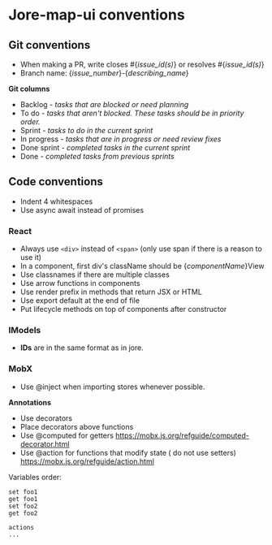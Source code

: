 # Jore-map-ui conventions

## Git conventions

-   When making a PR, write closes #{_issue_id(s)_} or resolves #{_issue_id(s)_}
-   Branch name: {_issue_number_}-{_describing_name_}

**Git columns**

-   Backlog _- tasks that are blocked or need planning_
-   To do _- tasks that aren't blocked. These tasks should be in priority order._
-   Sprint _- tasks to do in the current sprint_
-   In progress _- tasks that are in progress or need review fixes_
-   Done sprint _- completed tasks in the current sprint_
-   Done _- completed tasks from previous sprints_

## Code conventions

-   Indent 4 whitespaces
-   Use async await instead of promises

### React

-   Always use `<div>` instead of `<span>` (only use span if there is a reason to use it)
-   In a component, first div's className should be {_componentName_}View
-   Use classnames if there are multiple classes
-   Use arrow functions in components
-   Use render prefix in methods that return JSX or HTML
-   Use export default at the end of file
-   Put lifecycle methods on top of components after constructor

### IModels

-   **IDs** are in the same format as in jore.

### MobX

-   Use @inject when importing stores whenever possible.

**Annotations**

-   Use decorators
-   Place decorators above functions
-   Use @computed for getters https://mobx.js.org/refguide/computed-decorator.html
-   Use @action for functions that modify state ( do not use setters) https://mobx.js.org/refguide/action.html

Variables order:

```
set foo1
get foo1
set foo2
get foo2

actions
...
```
